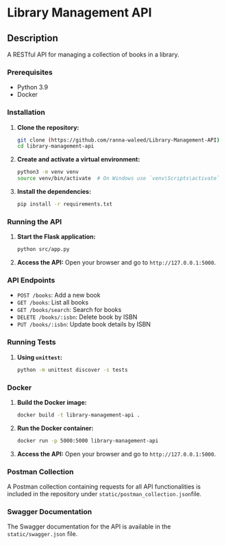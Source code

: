 # Library Management API

## Description
A RESTful API for managing a collection of books in a library.

### Prerequisites
- Python 3.9 
- Docker

### Installation

1. **Clone the repository:**
   ```bash
   git clone (https://github.com/ranna-waleed/Library-Management-API)
   cd library-management-api
   ```

2. **Create and activate a virtual environment:**
   ```bash
   python3 -m venv venv
   source venv/bin/activate  # On Windows use `venv\Scripts\activate`
   ```

3. **Install the dependencies:**
   ```bash
   pip install -r requirements.txt
   ```

### Running the API

1. **Start the Flask application:**
   ```bash
   python src/app.py
   ```

2. **Access the API:**
   Open your browser and go to `http://127.0.0.1:5000`.

### API Endpoints

- `POST /books`: Add a new book
- `GET /books`: List all books
- `GET /books/search`: Search for books
- `DELETE /books/:isbn`: Delete book by ISBN
- `PUT /books/:isbn`: Update book details by ISBN

### Running Tests

1. **Using `unittest`:**
   ```bash
   python -m unittest discover -s tests
   ```

### Docker

1. **Build the Docker image:**
   ```bash
   docker build -t library-management-api .
   ```

2. **Run the Docker container:**
   ```bash
   docker run -p 5000:5000 library-management-api
   ```

3. **Access the API:**
   Open your browser and go to `http://127.0.0.1:5000`.

### Postman Collection

A Postman collection containing requests for all API functionalities is included in the repository under `static/postman_collection.json`file.

### Swagger Documentation

The Swagger documentation for the API is available in the `static/swagger.json` file.


